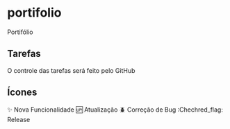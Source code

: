 # portifolio
Portifólio

## Tarefas 
O controle das tarefas será feito pelo GitHub

## Ícones

:sparkles: Nova Funcionalidade
:up: Atualização
:beetle: Correção de Bug
:Chechred_flag: Release
